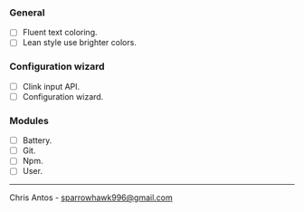### General
- [ ] Fluent text coloring.
- [ ] Lean style use brighter colors.

### Configuration wizard
- [ ] Clink input API.
- [ ] Configuration wizard.

### Modules
- [ ] Battery.
- [ ] Git.
- [ ] Npm.
- [ ] User.

---
Chris Antos - sparrowhawk996@gmail.com
